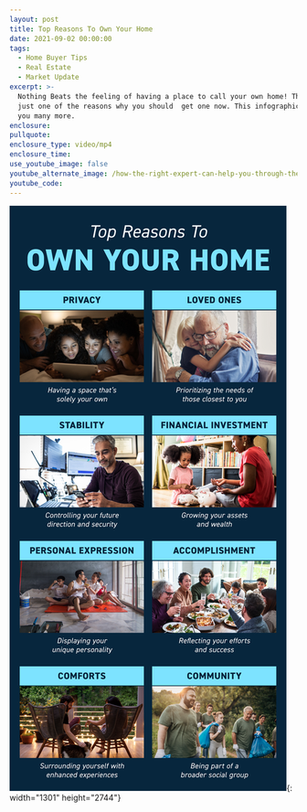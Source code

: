 ```yaml
---
layout: post
title: Top Reasons To Own Your Home
date: 2021-09-02 00:00:00
tags:
  - Home Buyer Tips
  - Real Estate
  - Market Update
excerpt: >-
  Nothing Beats the feeling of having a place to call your own home! This is
  just one of the reasons why you should  get one now. This infographic gives
  you many more.
enclosure:
pullquote:
enclosure_type: video/mp4
enclosure_time:
use_youtube_image: false
youtube_alternate_image: /how-the-right-expert-can-help-you-through-the-overwhelming-market-51.png
youtube_code:
---
```

![](/kcm-infographic-1630604296.png){: width="1301" height="2744"}
